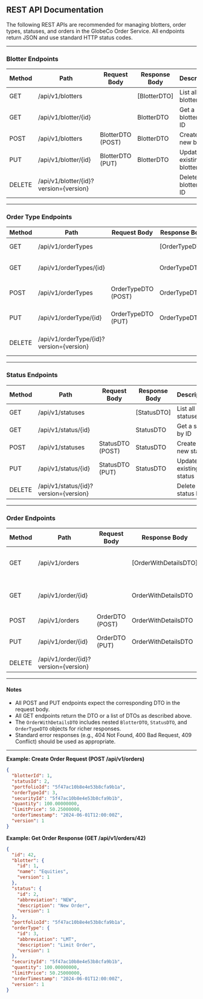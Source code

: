 ## REST API Documentation

The following REST APIs are recommended for managing blotters, order types, statuses, and orders in the GlobeCo Order Service. All endpoints return JSON and use standard HTTP status codes.

---

### Blotter Endpoints

| Method | Path              | Request Body         | Response Body        | Description                       |
|--------|-------------------|---------------------|----------------------|-----------------------------------|
| GET    | /api/v1/blotters     |                     | [BlotterDTO]         | List all blotters                 |
| GET    | /api/v1/blotter/{id}|                     | BlotterDTO           | Get a blotter by ID               |
| POST   | /api/v1/blotters     | BlotterDTO (POST)   | BlotterDTO           | Create a new blotter              |
| PUT    | /api/v1/blotter/{id}| BlotterDTO (PUT)    | BlotterDTO           | Update an existing blotter        |
| DELETE | /api/v1/blotter/{id}?version={version}|                     |                      | Delete a blotter by ID            |

---

### Order Type Endpoints

| Method | Path                   | Request Body           | Response Body        | Description                       |
|--------|------------------------|-----------------------|----------------------|-----------------------------------|
| GET    | /api/v1/orderTypes       |                       | [OrderTypeDTO]       | List all order types              |
| GET    | /api/v1/orderTypes/{id}  |                       | OrderTypeDTO         | Get an order type by ID           |
| POST   | /api/v1/orderTypes       | OrderTypeDTO (POST)   | OrderTypeDTO         | Create a new order type           |
| PUT    | /api/v1/orderType/{id}  | OrderTypeDTO (PUT)    | OrderTypeDTO         | Update an existing order type     |
| DELETE | /api/v1/orderType/{id}?version={version}  |                       |                      | Delete an order type by ID        |

---

### Status Endpoints

| Method | Path              | Request Body         | Response Body        | Description                       |
|--------|-------------------|---------------------|----------------------|-----------------------------------|
| GET    | /api/v1/statuses     |                     | [StatusDTO]          | List all statuses                 |
| GET    | /api/v1/status/{id}|                     | StatusDTO            | Get a status by ID                |
| POST   | /api/v1/statuses     | StatusDTO (POST)    | StatusDTO            | Create a new status               |
| PUT    | /api/v1/status/{id}| StatusDTO (PUT)     | StatusDTO            | Update an existing status         |
| DELETE | /api/v1/status/{id}?version={version}|                     |                      | Delete a status by ID             |

---

### Order Endpoints

| Method | Path              | Request Body         | Response Body            | Description                                 |
|--------|-------------------|---------------------|--------------------------|---------------------------------------------|
| GET    | /api/v1/orders       |                     | [OrderWithDetailsDTO]    | List all orders (with details)              |
| GET    | /api/v1/order/{id}  |                     | OrderWithDetailsDTO      | Get an order by ID (with details)           |
| POST   | /api/v1/orders       | OrderDTO (POST)     | OrderWithDetailsDTO      | Create a new order                          |
| PUT    | /api/v1/order/{id}  | OrderDTO (PUT)      | OrderWithDetailsDTO      | Update an existing order                    |
| DELETE | /api/v1/order/{id}?version={version}  |                     |                        | Delete an order by ID                       |

---

#### Notes
- All POST and PUT endpoints expect the corresponding DTO in the request body.
- All GET endpoints return the DTO or a list of DTOs as described above.
- The `OrderWithDetailsDTO` includes nested `BlotterDTO`, `StatusDTO`, and `OrderTypeDTO` objects for richer responses.
- Standard error responses (e.g., 404 Not Found, 400 Bad Request, 409 Conflict) should be used as appropriate.

---

**Example: Create Order Request (POST /api/v1/orders)**
```json
{
  "blotterId": 1,
  "statusId": 2,
  "portfolioId": "5f47ac10b8e4e53b8cfa9b1a",
  "orderTypeId": 3,
  "securityId": "5f47ac10b8e4e53b8cfa9b1b",
  "quantity": 100.00000000,
  "limitPrice": 50.25000000,
  "orderTimestamp": "2024-06-01T12:00:00Z",
  "version": 1
}
```

**Example: Get Order Response (GET /api/v1/orders/42)**
```json
{
  "id": 42,
  "blotter": {
    "id": 1,
    "name": "Equities",
    "version": 1
  },
  "status": {
    "id": 2,
    "abbreviation": "NEW",
    "description": "New Order",
    "version": 1
  },
  "portfolioId": "5f47ac10b8e4e53b8cfa9b1a",
  "orderType": {
    "id": 3,
    "abbreviation": "LMT",
    "description": "Limit Order",
    "version": 1
  },
  "securityId": "5f47ac10b8e4e53b8cfa9b1b",
  "quantity": 100.00000000,
  "limitPrice": 50.25000000,
  "orderTimestamp": "2024-06-01T12:00:00Z",
  "version": 1
}
```
